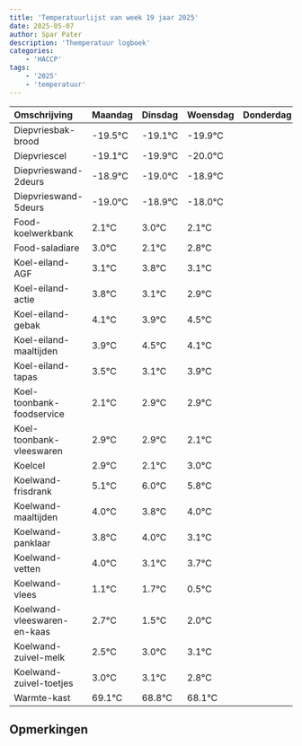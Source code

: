 ```yaml
---
title: 'Temperatuurlijst van week 19 jaar 2025'
date: 2025-05-07
author: Spar Pater
description: 'Themperatuur logboek'
categories:
    - 'HACCP'
tags:
    - '2025'
    - 'temperatuur'
---
```

|Omschrijving|Maandag|Dinsdag|Woensdag|Donderdag|Vrijdag|Zaterdag|Zondag|
|:---|:---|:---|:---|:---|:---|:---|:---|
|Diepvriesbak-brood|-19.5°C|-19.1°C|-19.9°C| | | | |
|Diepvriescel|-19.1°C|-19.9°C|-20.0°C| | | | |
|Diepvrieswand-2deurs|-18.9°C|-19.0°C|-18.9°C| | | | |
|Diepvrieswand-5deurs|-19.0°C|-18.9°C|-18.0°C| | | | |
|Food-koelwerkbank|2.1°C|3.0°C|2.1°C| | | | |
|Food-saladiare|3.0°C|2.1°C|2.8°C| | | | |
|Koel-eiland-AGF|3.1°C|3.8°C|3.1°C| | | | |
|Koel-eiland-actie|3.8°C|3.1°C|2.9°C| | | | |
|Koel-eiland-gebak|4.1°C|3.9°C|4.5°C| | | | |
|Koel-eiland-maaltijden|3.9°C|4.5°C|4.1°C| | | | |
|Koel-eiland-tapas|3.5°C|3.1°C|3.9°C| | | | |
|Koel-toonbank-foodservice|2.1°C|2.9°C|2.9°C| | | | |
|Koel-toonbank-vleeswaren|2.9°C|2.9°C|2.1°C| | | | |
|Koelcel|2.9°C|2.1°C|3.0°C| | | | |
|Koelwand-frisdrank|5.1°C|6.0°C|5.8°C| | | | |
|Koelwand-maaltijden|4.0°C|3.8°C|4.0°C| | | | |
|Koelwand-panklaar|3.8°C|4.0°C|3.1°C| | | | |
|Koelwand-vetten|4.0°C|3.1°C|3.7°C| | | | |
|Koelwand-vlees|1.1°C|1.7°C|0.5°C| | | | |
|Koelwand-vleeswaren-en-kaas|2.7°C|1.5°C|2.0°C| | | | |
|Koelwand-zuivel-melk|2.5°C|3.0°C|3.1°C| | | | |
|Koelwand-zuivel-toetjes|3.0°C|3.1°C|2.8°C| | | | |
|Warmte-kast|69.1°C|68.8°C|68.1°C| | | | |

## Opmerkingen


